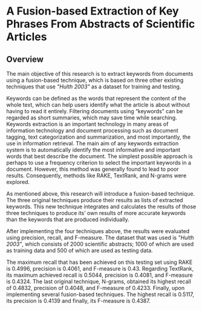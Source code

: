 # A Fusion-based Extraction of Key Phrases From Abstracts of Scientific Articles

## Overview

The main objective of this research is to extract keywords from documents using a fusion-based technique, which is based on three other existing techniques that use *"Hulth 2003"* as a dataset for training and testing. 

Keywords can be defined as the words that represent the content of the whole text, which can help users identify what the article is about without having to read it entirely. Filtering documents using “keywords” can be regarded as short summaries, which may save time while searching. Keywords extraction is an important technology in many areas of information technology and document processing such as document tagging, text categorization and summarization, and most importantly, the use in information retrieval. The main aim of any
keywords extraction system is to automatically identify the most informative and important words that best describe the document. The simplest possible approach is perhaps to use a frequency criterion to select the important keywords in a document. However, this method was generally found to lead to poor results. Consequently, methods like RAKE, TextRank, and N-grams were explored.

As mentioned above, this research will introduce a fusion-based technique. The three original techniques produce their results as lists of extracted keywords. This new technique integrates and calculates the results of those three techniques to produce its’ own results of more accurate keywords than the keywords that are produced individually.

After implementing the four techniques above, the results were evaluated using precision, recall, and F-measure. The dataset that was used is *"Hulth 2003"*, which consists of 2000 scientific abstracts; 1000 of which are used as training data and 500 of which are used as testing data.

The maximum recall that has been achieved on this testing set using RAKE is 0.4996, precision is 0.4061, and F-measure is 0.43. Regarding TextRank, its maximum achieved recall is 0.5044, precision is 0.4081, and F-measure is 0.4324. The last original technique, N-grams, obtained its highest recall of 0.4832, precision of 0.4048, and F-measure of 0.4233. Finally, upon implementing several fusion-based techniques. The highest recall is 0.5117, its precision is 0.4139 and finally, its F-measure is 0.4387.

